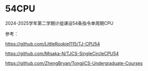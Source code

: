 # 54CPU

2024-2025学年第二学期计组课设54条指令单周期CPU

参考：

https://github.com/LittleRookie1115/TJ-CPU54

https://github.com/Misaka-N/TJCS-SingleCircleCPU54

https://github.com/ZhengBryan/TongjiCS-Undergraduate-Courses

